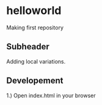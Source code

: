 # helloworld

Making first repository 

## Subheader

Adding local variations.

## Developement

1.) Open index.html in your browser